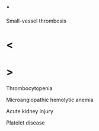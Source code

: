 # .

Small-vessel thrombosis

# <

# >

Thrombocytopenia

Microangiopathic hemolytic anemia

Acute kidney injury

Platelet disease

